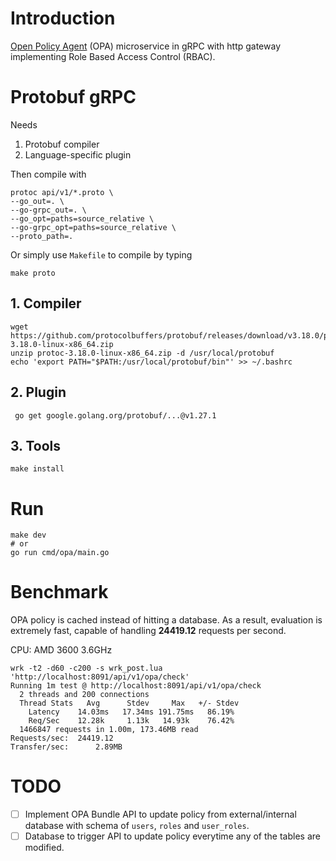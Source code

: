 # Introduction

[Open Policy Agent](https://www.openpolicyagent.org/) (OPA) microservice in gRPC with http gateway implementing Role Based Access Control (RBAC).

# Protobuf gRPC

Needs
1. Protobuf compiler
2. Language-specific plugin

Then compile with

    protoc api/v1/*.proto \
	--go_out=. \
	--go-grpc_out=. \
	--go_opt=paths=source_relative \
	--go-grpc_opt=paths=source_relative \
	--proto_path=.

Or simply use `Makefile` to compile by typing

    make proto


## 1. Compiler

    wget https://github.com/protocolbuffers/protobuf/releases/download/v3.18.0/protoc-3.18.0-linux-x86_64.zip
    unzip protoc-3.18.0-linux-x86_64.zip -d /usr/local/protobuf
    echo 'export PATH="$PATH:/usr/local/protobuf/bin"' >> ~/.bashrc


## 2. Plugin

     go get google.golang.org/protobuf/...@v1.27.1


## 3. Tools

    make install

# Run

    make dev
    # or
    go run cmd/opa/main.go


# Benchmark

OPA policy is cached instead of hitting a database. As a result, evaluation is
extremely fast, capable of handling **24419.12** requests per second.

CPU: AMD 3600 3.6GHz

```shell
wrk -t2 -d60 -c200 -s wrk_post.lua 'http://localhost:8091/api/v1/opa/check'
Running 1m test @ http://localhost:8091/api/v1/opa/check
  2 threads and 200 connections
  Thread Stats   Avg      Stdev     Max   +/- Stdev
    Latency    14.03ms   17.34ms 191.75ms   86.19%
    Req/Sec    12.28k     1.13k   14.93k    76.42%
  1466847 requests in 1.00m, 173.46MB read
Requests/sec:  24419.12
Transfer/sec:      2.89MB
```

# TODO

 - [ ] Implement OPA Bundle API to update policy from external/internal database with schema of `users`, `roles` and `user_roles`.
 - [ ] Database to trigger API to update policy everytime any of the tables are modified.

